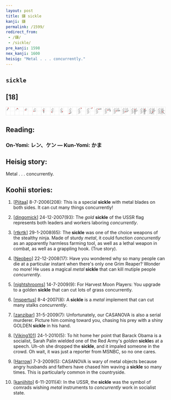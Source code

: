 ```yaml
---
layout: post
title: 鎌 sickle
kanji: 鎌
permalink: /1599/
redirect_from:
 - /鎌/
 - /sickle/
pre_kanji: 1598
nex_kanji: 1600
heisig: "Metal . . . concurrently."
---
```


## `sickle`

## [18]

<div class="stroke"><img src="../images/E98E8C.png" /></div>

## Reading:

### On-Yomi: レン、ケン &mdash; Kun-Yomi: かま

## Heisig story:

Metal . . . concurrently.

## Koohii stories:

1) [<a href="http://kanji.koohii.com/profile/Piitaa">Piitaa</a>] 8-7-2006(208): This is a special<strong> sickle</strong> with metal blades on both sides. It can cut many things concurrently!

2) [<a href="http://kanji.koohii.com/profile/dingomick">dingomick</a>] 24-12-2007(93): The <em>gold</em> <strong>sickle</strong> of the USSR flag represents both leaders and workers laboring <em>concurrently</em>.

3) [<a href="http://kanji.koohii.com/profile/rtkrtk">rtkrtk</a>] 29-1-2008(65): The<strong> sickle</strong> was one of the choice weapons of the stealthy ninja. Made of sturdy <em>metal</em>, it could function <em>concurrently</em> as an apparently harmless farming tool, as well as a lethal weapon in combat, as well as a grappling hook. (True story).

4) [<a href="http://kanji.koohii.com/profile/Neobeo">Neobeo</a>] 22-12-2008(17): Have you wondered why so many people can die at a particular instant when there&#039;s only one Grim Reaper? Wonder no more! He uses a magical <em>metal</em><strong> sickle</strong> that can kill mutiple people <em>concurrently</em>.

5) [<a href="http://kanji.koohii.com/profile/nightshrooms">nightshrooms</a>] 14-7-2009(9): For Harvest Moon Players: You upgrade to a golden<strong> sickle</strong> that can cut lots of grass concurrently.

6) [<a href="http://kanji.koohii.com/profile/mspertus">mspertus</a>] 8-4-2007(8): A<strong> sickle</strong> is a <em>metal</em> implement that can cut many stalks <em>concurrently</em>.

7) [<a href="http://kanji.koohii.com/profile/zanzibar">zanzibar</a>] 31-5-2009(7): Unfortunately, our CASANOVA is also a serial murderer. Picture him coming toward you, chasing his prey with a shiny GOLDEN<strong> sickle</strong> in his hand.

8) [<a href="http://kanji.koohii.com/profile/Viking101">Viking101</a>] 24-1-2010(5): To hit home her point that Barack Obama is a socialist, Sarah Palin wielded one of the Red Army&#039;s <em>golden</em><strong> sickle</strong>s at a speech. Uh-oh she dropped the<strong> sickle</strong>, and it impaled someone in the crowd. Oh wait, it was just a reporter from MSNBC, so no one cares.

9) [<a href="http://kanji.koohii.com/profile/Harrow">Harrow</a>] 7-3-2009(5): CASANOVA is wary of metal objects because angry husbands and fathers have chased him waving a<strong> sickle</strong> so many times. This is particularly common in the countryside.

10) [<a href="http://kanji.koohii.com/profile/kanjihito">kanjihito</a>] 6-11-2011(4): In the USSR, the<strong> sickle</strong> was the symbol of comrads wishing <em>metal</em> instruments to <em>concurrently</em> work in socialist state.
